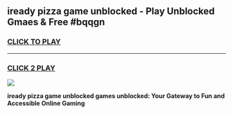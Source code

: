 
## iready pizza game unblocked - Play Unblocked Gmaes & Free #bqqgn
<h3>
<a href="https://news.freeplayer.one?title=iready_pizza_game_unblocked&ref=03M">CLICK TO PLAY</a></h3>
<hr>

<h3>
<a href="https://news.freeplayer.one?title=iready_pizza_game_unblocked&ref=03M">CLICK 2 PLAY</a>
  
</h3>

<a href="https://news.freeplayer.one?title=iready_pizza_game_unblocked&ref=03M"><img src="https://clearcache.store/games.png"></a>


**iready pizza game unblocked games unblocked: Your Gateway to Fun and Accessible Online Gaming**
